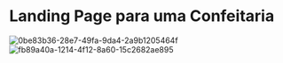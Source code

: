 # Landing Page para uma Confeitaria
 
![0be83b36-28e7-49fa-9da4-2a9b1205464f](https://user-images.githubusercontent.com/81964220/187730297-c8e36bb6-a514-4feb-930b-d84d6aec89c7.jpg)
![fb89a40a-1214-4f12-8a60-15c2682ae895](https://user-images.githubusercontent.com/81964220/187730305-06f2e9e5-d41c-4c4b-ad0b-09056a08c768.jpg)
